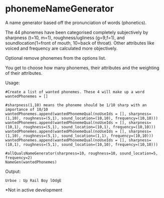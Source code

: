 # phonemeNameGenerator
A name generator based off the pronunciation of words (phonetics). 

The 44 phonemes have been categorised completely subjectively by sharpness (t=10, m=1), roughness/ugliness (g=9,f=1), and soundlocation(1=front of mouth, 10=back of throat). 
Other attributes like voiced and frequency are calculated more objectively.

Optional remove phonemes from the options list.

You get to choose how many phonemes, their attributes and the weighting of their attributes.


Usage:
    
    #Create a list of wanted phonemes. These 4 will make up a word
    wantedPhonemes = []
    
    #sharpness(1,10) means the phoneme should be 1/10 sharp with an importance of 10/10
    wantedPhonemes.append(wantedPhonemeQual(noUseIds = [], sharpness=(1,10), roughness=(5,1), sound_location=(10,10), frequency=(10,10)))
    wantedPhonemes.append(wantedPhonemeQual(noUseIds = [], sharpness=(10,1), roughness=(5,1), sound_location=(10,1), frequency=(10,10)))
    wantedPhonemes.append(wantedPhonemeQual(noUseIds = [], sharpness=(1,10), roughness=(5,1), sound_location=(1,1), frequency=(10,10)))
    wantedPhonemes.append(wantedPhonemeQual(noUseIds = [], sharpness=(10,1), roughness=(5,1), sound_location=(10,10), frequency=(10,10)))

    #allQualsNameGenerator(sharpness=10, roughness=10, sound_location=5, frequency=2)
    NameGen(wantedPhonemes)
    
Output:

    Urboe : Up Rail Boy lOdgE

*Not in active development

